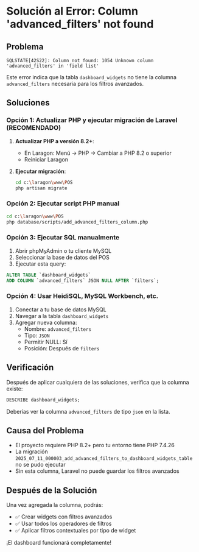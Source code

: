 # Solución al Error: Column 'advanced_filters' not found

## Problema
```
SQLSTATE[42S22]: Column not found: 1054 Unknown column 'advanced_filters' in 'field list'
```

Este error indica que la tabla `dashboard_widgets` no tiene la columna `advanced_filters` necesaria para los filtros avanzados.

## Soluciones

### Opción 1: Actualizar PHP y ejecutar migración de Laravel (RECOMENDADO)

1. **Actualizar PHP a versión 8.2+**:
   - En Laragon: Menú → PHP → Cambiar a PHP 8.2 o superior
   - Reiniciar Laragon

2. **Ejecutar migración**:
   ```bash
   cd c:\laragon\www\POS
   php artisan migrate
   ```

### Opción 2: Ejecutar script PHP manual

```bash
cd c:\laragon\www\POS
php database/scripts/add_advanced_filters_column.php
```

### Opción 3: Ejecutar SQL manualmente

1. Abrir phpMyAdmin o tu cliente MySQL
2. Seleccionar la base de datos del POS
3. Ejecutar esta query:

```sql
ALTER TABLE `dashboard_widgets` 
ADD COLUMN `advanced_filters` JSON NULL AFTER `filters`;
```

### Opción 4: Usar HeidiSQL, MySQL Workbench, etc.

1. Conectar a tu base de datos MySQL
2. Navegar a la tabla `dashboard_widgets`
3. Agregar nueva columna:
   - Nombre: `advanced_filters`
   - Tipo: `JSON`
   - Permitir NULL: Sí
   - Posición: Después de `filters`

## Verificación

Después de aplicar cualquiera de las soluciones, verifica que la columna existe:

```sql
DESCRIBE dashboard_widgets;
```

Deberías ver la columna `advanced_filters` de tipo `json` en la lista.

## Causa del Problema

- El proyecto requiere PHP 8.2+ pero tu entorno tiene PHP 7.4.26
- La migración `2025_07_11_000003_add_advanced_filters_to_dashboard_widgets_table` no se pudo ejecutar
- Sin esta columna, Laravel no puede guardar los filtros avanzados

## Después de la Solución

Una vez agregada la columna, podrás:
- ✅ Crear widgets con filtros avanzados
- ✅ Usar todos los operadores de filtros
- ✅ Aplicar filtros contextuales por tipo de widget

¡El dashboard funcionará completamente!
